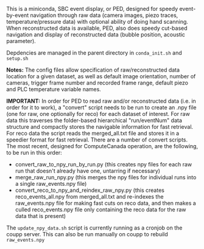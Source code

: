 This is a miniconda, SBC event display, or PED, designed for speedy event-by-event navigation through raw data (camera images, piezo traces, temperature/pressure data) with optional ability of doing hand scanning. When reconstructed data is available, PED, also does speedy cut-based navigation and display of reconstructed data (bubble position, acoustic parameter).

Depdencies are managed in the parent directory in `conda_init.sh` and `setup.sh`

**Notes:**
The config files allow specification of raw/reconstructed data location for a given dataset, as well as default image orientation, number of cameras, trigger frame number and recorded frame range, default piezo and PLC temperature variable names.

**IMPORTANT:**
In order for PED to read raw and/or reconstructed data (i.e. in order for it to work), a "convert" script needs to be run to create an .npy file (one for raw, one optionally for reco) for each dataset of interest. For raw data this traverses the folder-based hierarchical "run/eventNum" data structure and compactly stores the navigable information for fast retrieval. For reco data the script reads the merged_all.txt file and stores it in a speedier format for fast retrieval. There are a number of convert scripts. The most recent, designed for ComputeCanada operation, are the following, to be run in this order:

- convert_raw_to_npy_run_by_run.py (this creates npy files for each raw run that doesn't already have one, untarring if necessary)
- merge_raw_run_npy.py (this merges the npy files for individual runs into a single raw_events.npy file)
- convert_reco_to_npy_and_reindex_raw_npy.py (this creates reco_events_all.npy from merged_all.txt and re-indexes the raw_events.npy file for making fast cuts on reco data, and then makes a culled reco_events.npy file only containing the reco data for the raw data that is present)

The `update_npy_data.sh` script is currently running as a cronjob on the coupp
server. This can also be run manually on coupp to rebuild `raw_events.npy`
